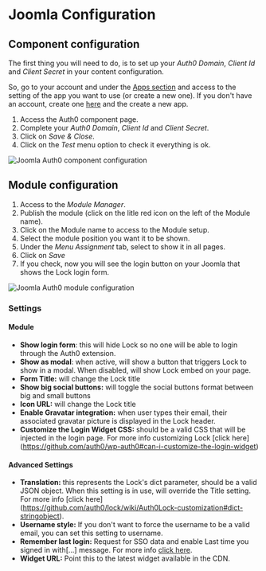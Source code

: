 # Joomla Configuration

## Component configuration
The first thing you will need to do, is to set up your *Auth0 Domain*, *Client Id* and *Client Secret* in your content configuration.

So, go to your account and under the [Apps section](https://@@uiURL@@/#/applications) and access to the setting of the app you want to use (or create a new one). If you don't have an account, create one [here](https://auth0.com) and the create a new app.

1. Access the Auth0 component page.
2. Complete your *Auth0 Domain*, *Client Id* and *Client Secret*.
3. Click on *Save & Close*.
4. Click on the *Test* menu option to check it everything is ok.

<img src="https://cdn.auth0.com/docs/cms/joomla/joomla-auth0-component-setup.gif" alt="Joomla Auth0 component configuration">

## Module configuration

1. Access to the *Module Manager*.
2. Publish the module (click on the litle red icon on the left of the Module name).
3. Click on the Module name to access to the Module setup.
4. Select the module position you want it to be shown.
5. Under the *Menu Assignment* tab, select to show it in all pages.
6. Click on *Save*
7. If you check, now you will see the login button on your Joomla that shows the Lock login form.

<img src="https://cdn.auth0.com/docs/cms/joomla/joomla-auth0-module-setup.gif" alt="Joomla Auth0 module configuration">

### Settings

#### Module

- **Show login form**: this will hide Lock so no one will be able to login through the Auth0 extension.
- **Show as modal**: when active, will show a button that triggers Lock to show in a modal. When disabled, will show Lock embed on your page.
- **Form Title:** will change the Lock title
- **Show big social buttons:** will toggle the social buttons format between big and small buttons
- **Icon URL:** will change the Lock title
- **Enable Gravatar integration:** when user types their email, their associated gravatar picture is displayed in the Lock header.
- **Customize the Login Widget CSS:** should be a valid CSS that will be injected in the login page. For more info customizing Lock [click here] (https://github.com/auth0/wp-auth0#can-i-customize-the-login-widget)

#### Advanced Settings

- **Translation:** this represents the Lock's dict parameter, should be a valid JSON object. When this setting is in use, will override the Title setting. For more info [click here] (https://github.com/auth0/lock/wiki/Auth0Lock-customization#dict-stringobject).
- **Username style:** If you don't want to force the username to be a valid email, you can set this setting to username.
- **Remember last login:** Request for SSO data and enable Last time you signed in with[...] message. For more info [click here](https://github.com/auth0/lock/wiki/Auth0Lock-customization#rememberlastlogin-boolean).
- **Widget URL:** Point this to the latest widget available in the CDN.
